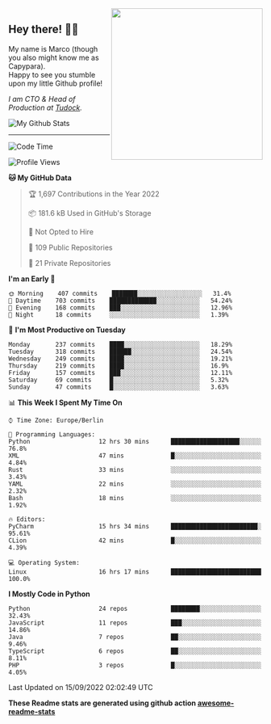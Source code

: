<img src="https://capypara.de/para_logo.png?a=13" align="right" width="300">

## Hey there! 👋🙃
My name is Marco (though you also might know me as Capypara).  
Happy to see you stumble upon my little Github profile!

*I am CTO & Head of Production at <a href="http://tudock.de">Tudock</a>.*


![My Github Stats](https://github-readme-stats.vercel.app/api?username=theCapypara&show_icons=true&title_color=8ea106&text_color=ffffff&icon_color=8ea106&bg_color=2F343F&hide_border=1)

---
<!--START_SECTION:waka-->
![Code Time](http://img.shields.io/badge/Code%20Time-1%2C786%20hrs%2028%20mins-blue)

![Profile Views](http://img.shields.io/badge/Profile%20Views-0-blue)

**🐱 My GitHub Data** 

> 🏆 1,697 Contributions in the Year 2022
 > 
> 📦 181.6 kB Used in GitHub's Storage 
 > 
> 🚫 Not Opted to Hire
 > 
> 📜 109 Public Repositories 
 > 
> 🔑 21 Private Repositories  
 > 
**I'm an Early 🐤** 

```text
🌞 Morning    407 commits    ███████░░░░░░░░░░░░░░░░░░   31.4% 
🌆 Daytime    703 commits    █████████████░░░░░░░░░░░░   54.24% 
🌃 Evening    168 commits    ███░░░░░░░░░░░░░░░░░░░░░░   12.96% 
🌙 Night      18 commits     ░░░░░░░░░░░░░░░░░░░░░░░░░   1.39%

```
📅 **I'm Most Productive on Tuesday** 

```text
Monday       237 commits    ████░░░░░░░░░░░░░░░░░░░░░   18.29% 
Tuesday      318 commits    ██████░░░░░░░░░░░░░░░░░░░   24.54% 
Wednesday    249 commits    ████░░░░░░░░░░░░░░░░░░░░░   19.21% 
Thursday     219 commits    ████░░░░░░░░░░░░░░░░░░░░░   16.9% 
Friday       157 commits    ███░░░░░░░░░░░░░░░░░░░░░░   12.11% 
Saturday     69 commits     █░░░░░░░░░░░░░░░░░░░░░░░░   5.32% 
Sunday       47 commits     █░░░░░░░░░░░░░░░░░░░░░░░░   3.63%

```


📊 **This Week I Spent My Time On** 

```text
⌚︎ Time Zone: Europe/Berlin

💬 Programming Languages: 
Python                   12 hrs 30 mins      ███████████████████░░░░░░   76.8% 
XML                      47 mins             █░░░░░░░░░░░░░░░░░░░░░░░░   4.84% 
Rust                     33 mins             ░░░░░░░░░░░░░░░░░░░░░░░░░   3.43% 
YAML                     22 mins             ░░░░░░░░░░░░░░░░░░░░░░░░░   2.32% 
Bash                     18 mins             ░░░░░░░░░░░░░░░░░░░░░░░░░   1.92%

🔥 Editors: 
PyCharm                  15 hrs 34 mins      ████████████████████████░   95.61% 
CLion                    42 mins             █░░░░░░░░░░░░░░░░░░░░░░░░   4.39%

💻 Operating System: 
Linux                    16 hrs 17 mins      █████████████████████████   100.0%

```

**I Mostly Code in Python** 

```text
Python                   24 repos            ████████░░░░░░░░░░░░░░░░░   32.43% 
JavaScript               11 repos            ███░░░░░░░░░░░░░░░░░░░░░░   14.86% 
Java                     7 repos             ██░░░░░░░░░░░░░░░░░░░░░░░   9.46% 
TypeScript               6 repos             ██░░░░░░░░░░░░░░░░░░░░░░░   8.11% 
PHP                      3 repos             █░░░░░░░░░░░░░░░░░░░░░░░░   4.05%

```



 Last Updated on 15/09/2022 02:02:49 UTC
<!--END_SECTION:waka-->

**These Readme stats are generated using github action [awesome-readme-stats](https://github.com/anmol098/waka-readme-stats)**
